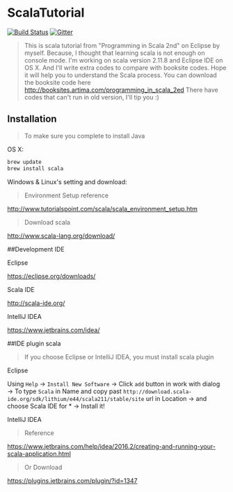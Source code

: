# ScalaTutorial
[![Build Status](https://travis-ci.org/HKChen/ScalaTutorial.svg?branch=master)](https://travis-ci.org/HKChen/ScalaTutorial)
[![Gitter](https://badges.gitter.im/gitterHQ/gitter.svg)](https://gitter.im/hkchen-scala/Lobby)
>This is scala tutorial from "Programming in Scala 2nd" on Eclipse by myself. 
>Because, I thought that learning scala is not enough on console mode.
>I'm working on scala version 2.11.8 and Eclipse IDE on OS X.
>And I'll write extra codes to compare with booksite codes.
>Hope it will help you to understand the Scala process.
>You can download the booksite code here http://booksites.artima.com/programming_in_scala_2ed
>There have codes that can't run in old version, I'll tip you :)

## Installation
>To make sure you complete to install Java

OS X:
```sh
brew update
brew install scala
```

Windows & Linux's setting and download:
>Environment Setup reference

http://www.tutorialspoint.com/scala/scala_environment_setup.htm

>Download scala

http://www.scala-lang.org/download/

##Development IDE

Eclipse 

https://eclipse.org/downloads/

Scala IDE

http://scala-ide.org/

IntelliJ IDEA

https://www.jetbrains.com/idea/

##IDE plugin scala

>If you choose Eclipse or IntelliJ IDEA, you must install scala plugin

Eclipse

Using `Help` → `Install New Software` → Click `add` button in work with dialog → To type `Scala` in Name and copy past `http://download.scala-ide.org/sdk/lithium/e44/scala211/stable/site` url in Location → and choose Scala IDE for * → Install it!

IntelliJ IDEA

>Reference

https://www.jetbrains.com/help/idea/2016.2/creating-and-running-your-scala-application.html

>Or Download

https://plugins.jetbrains.com/plugin/?id=1347
